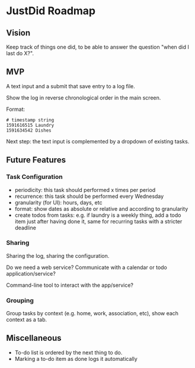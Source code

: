# JustDid Roadmap

## Vision

Keep track of things one did, to be able to answer the question "when
did I last do X?".

## MVP

A text input and a submit that save entry to a log file.

Show the log in reverse chronological order in the main screen.

Format:

    # timestamp string
    1591616515 Laundry
    1591634542 Dishes

Next step: the text input is complemented by a dropdown of
existing tasks.

## Future Features

### Task Configuration

* periodicity: this task should performed x times per period
* recurrence: this task should be performed every Wednesday
* granularity (for UI): hours, days, etc
* format: show dates as absolute or relative and according to
  granularity
* create todos from tasks: e.g. if laundry is a weekly thing, add a todo
  item just after having done it, same for recurring tasks with a
  stricter deadline

### Sharing

Sharing the log, sharing the configuration.

Do we need a web service? Communicate with a calendar or todo
application/service?

Command-line tool to interact with the app/service?

### Grouping

Group tasks by context (e.g. home, work, association, etc), show each
context as a tab.

## Miscellaneous

* To-do list is ordered by the next thing to do.
* Marking a to-do item as done logs it automatically
